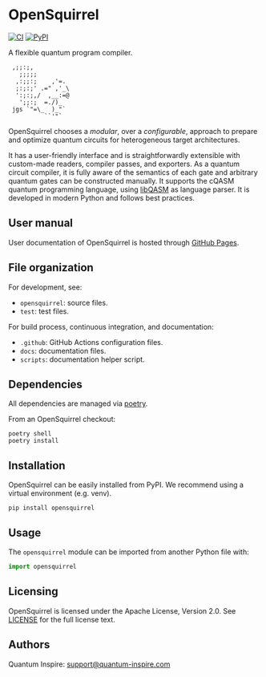 # OpenSquirrel

[![CI](https://github.com/QuTech-Delft/OpenSquirrel/workflows/Tests/badge.svg)](https://github.com/qutech-delft/OpenSquirrel/actions)
[![PyPI](https://badgen.net/pypi/v/OpenSquirrel)](https://pypi.org/project/OpenSquirrel/)

A flexible quantum program compiler.

```
 ,;;:;,
   ;;;;;
  ,:;;:;    ,'=.
  ;:;:;' .=" ,'_\
  ':;:;,/  ,__:=@
   ';;:;  =./)_
 jgs `"=\_  )_"`
          ``'"`
```

OpenSquirrel chooses a _modular_, over a _configurable_, approach to prepare and optimize quantum circuits for heterogeneous target architectures.

It has a user-friendly interface and is straightforwardly extensible with custom-made readers, compiler passes, and exporters.
As a quantum circuit compiler, it is fully aware of the semantics of each gate and arbitrary quantum gates can be constructed manually.
It supports the cQASM quantum programming language, using [libQASM](https://github.com/QuTech-Delft/libqasm) as language parser.
It is developed in modern Python and follows best practices.

## User manual

User documentation of OpenSquirrel is hosted through [GitHub Pages](https://QuTech-Delft.github.io/OpenSquirrel/).

## File organization

For development, see:

- `opensquirrel`: source files.
- `test`: test files.

For build process, continuous integration, and documentation:

- `.github`: GitHub Actions configuration files.
- `docs`: documentation files.
- `scripts`: documentation helper script.

## Dependencies

All dependencies are managed via [poetry](https://python-poetry.org/).

From an OpenSquirrel checkout:

```shell
poetry shell
poetry install
```

## Installation

OpenSquirrel can be easily installed from PyPI.
We recommend using a virtual environment (e.g. venv).

```shell
pip install opensquirrel
```

## Usage

The `opensquirrel` module can be imported from another Python file with:

```python
import opensquirrel
```

## Licensing

OpenSquirrel is licensed under the Apache License, Version 2.0. See
[LICENSE](https://github.com/QuTech-Delft/OpenSquirrel/blob/master/LICENSE.md) for the full
license text.

## Authors

Quantum Inspire: [support@quantum-inspire.com](mailto:"support@quantum-inspire.com")
